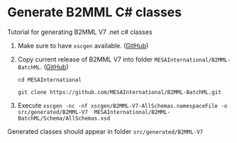 # Generate B2MML C# classes

Tutorial for generating B2MML V7 .net c# classes

1. Make sure to have `xscgen` available.
   ([GitHub](https://github.com/mganss/XmlSchemaClassGenerator))
2. Copy current release of B2MML V7 into folder `MESAInternational/B2MML-BatchML`.
   ([GitHub](https://github.com/MESAInternational/B2MML-BatchML))

   `cd MESAInternational`

   `git clone https://github.com/MESAInternational/B2MML-BatchML.git`
   
3. Execute `xscgen -nc -nf xscgen/B2MML-V7-AllSchemas.namespaceFile -o src/generated/B2MML-V7  MESAInternational/B2MML-BatchML/Schema/AllSchemas.xsd`

Generated classes should appear in folder `src/generated/B2MML-V7`
